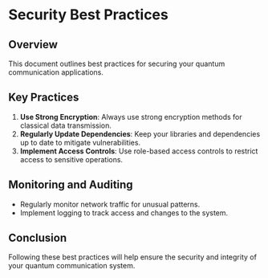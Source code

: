 # Security Best Practices

## Overview
This document outlines best practices for securing your quantum communication applications.

## Key Practices
1. **Use Strong Encryption**: Always use strong encryption methods for classical data transmission.
2. **Regularly Update Dependencies**: Keep your libraries and dependencies up to date to mitigate vulnerabilities.
3. **Implement Access Controls**: Use role-based access controls to restrict access to sensitive operations.

## Monitoring and Auditing
- Regularly monitor network traffic for unusual patterns.
- Implement logging to track access and changes to the system.

## Conclusion
Following these best practices will help ensure the security and integrity of your quantum communication system.
